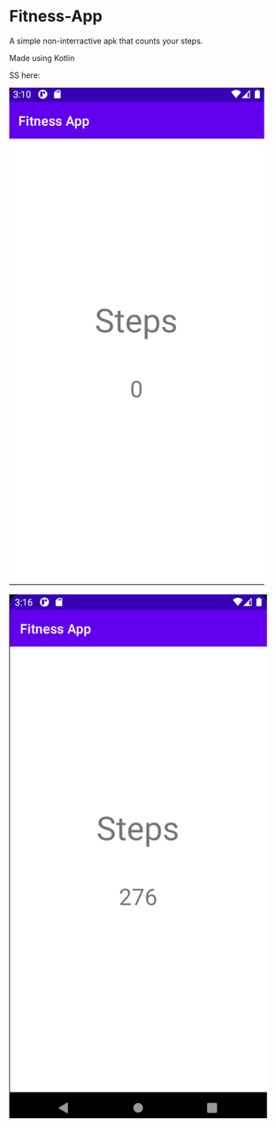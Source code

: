 # Fitness-App
A simple non-interractive apk that counts your steps.

Made using Kotlin

SS here:

![apk0](/screenshots/a0.png)

![apk1](/screenshots/a1.png)

